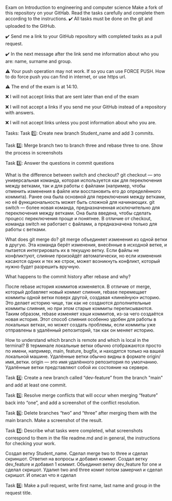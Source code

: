 Exam on Introduction to engineering and computer science
Make a fork of this repository on your GitHab. Read the tasks carefully and complete them according to the instructions.
✔️ All tasks must be done on the git and uploaded to the GitHub.

✔️ Send me a link to your GitHub repository with completed tasks as a pull request.

✔️ In the next message after the link send me information about who you are: name, surname and group.

⚠️ Your push operation may not work. If so you can use FORCE PUSH. How to do force push you can find in internet, or use https url.

⚠️ The end of the exam is at 14:10.

❌ I will not accept links that are sent later than end of the exam

❌ I will not accept a links if you send me your GitHub instead of a repository with answers.

❌ I will not accept links unless you post information about who you are.

Tasks:
Task 1️⃣: Create new branch Student_name and add 3 commits.

Task 2️⃣: Merge branch two to branch three and rebase three to one. Show the process in screenshots

Task 3️⃣: Answer the questions in commit questions

What is the difference between switch and checkout?
git checkout — это универсальная команда, которая используется как для переключения между ветками, так и для работы с файлами (например, чтобы отменить изменения в файле или восстановить его до определённого коммита). Ранее она была основной для переключения между ветками, но её функциональность может быть сложной для начинающих.
git switch — более новая команда, предназначенная исключительно для переключения между ветками. Она была введена, чтобы сделать процесс переключения проще и понятнее. В отличие от checkout, команда switch не работает с файлами, а предназначена только для работы с ветками.

What does git merge do?
git merge объединяет изменения из одной ветки в другую. Эта команда берёт изменения, внесённые в исходной ветке, и пытается интегрировать их в текущую ветку. Если файлы не конфликтуют, слияние произойдёт автоматически, но если изменения касаются одних и тех же строк, может возникнуть конфликт, который нужно будет разрешить вручную.

What happens to the commit history after rebase and why?

После rebase история коммитов изменяется. В отличие от merge, который добавляет новый коммит слияния, rebase перемещает коммиты одной ветки поверх другой, создавая «линейную» историю. Это делает историю чище, так как не создаются дополнительные коммиты слияния, но при этом старые коммиты переписываются.
Таким образом, rebase изменяет хэши коммитов, из-за чего создаётся новая история. Этот способ слияния особенно удобен для работы в локальных ветках, но может создать проблемы, если коммиты уже отправлены в удалённый репозиторий, так как он меняет историю.

How to understand which branch is remote and which is local in the terminal?
В терминале локальные ветки обычно отображаются просто по имени, например, main, feature, bugfix, и находятся только на вашей локальной машине.
Удалённые ветки обычно видны в формате origin/имя_ветки. origin — это имя удалённого репозитория по умолчанию. Удалённые ветки представляют собой их состояние на сервере.

Task 4️⃣: Create a new branch called “dev-feature” from the branch "main" and add at least one commit.


Task 5️⃣: Resolve merge conflicts that will occur when merging “feature” back into “one”, and add a screenshot of the conflict resolution.

Task 6️⃣: Delete branches “two” and “three” after merging them with the main branch. Make a screenshot of the result.

Task 7️⃣: Describe what tasks were completed, what screenshots correspond to them in the file readme.md and in general, the instructions for checking your work.

Создал ветку Student_name. Сделал merge two to three и сделал скриншот. Ответил на вопросы и добавил коммит. Создал ветку dev_feature и добавил 1 коммит. Обьединил ветку dev_feature for one и сделал скришот. Удалил two and three комит потом замерчил и сделал скришот. И описал что я сделал

Task 8️⃣: Make a pull request, write first name, last name and group in the request title.
 



